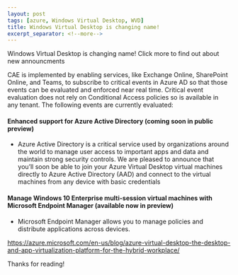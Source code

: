 ```yaml
---
layout: post
tags: [azure, Windows Virtual Desktop, WVD]
title: Windows Virtual Desktop is changing name!
excerpt_separator: <!--more-->
---
```

Windows Virtual Desktop is changing name! Click more to find out about new announcments


<!--more-->
CAE is implemented by enabling services, like Exchange Online, SharePoint Online, and Teams, to subscribe to critical events in Azure AD so that those events can be evaluated and enforced near real time. Critical event evaluation does not rely on Conditional Access policies so is available in any tenant. The following events are currently evaluated:

#### Enhanced support for Azure Active Directory (coming soon in public preview) ####

+ Azure Active Directory is a critical service used by organizations around the world to manage user access to important apps and data and maintain strong security controls. We are pleased to announce that you’ll soon be able to join your Azure Virtual Desktop virtual machines directly to Azure Active Directory (AAD) and connect to the virtual machines from any device with basic credentials

#### Manage Windows 10 Enterprise multi-session virtual machines with Microsoft Endpoint Manager (available now in preview) ####

+ Microsoft Endpoint Manager allows you to manage policies and distribute applications across devices.

https://azure.microsoft.com/en-us/blog/azure-virtual-desktop-the-desktop-and-app-virtualization-platform-for-the-hybrid-workplace/

Thanks for reading!
